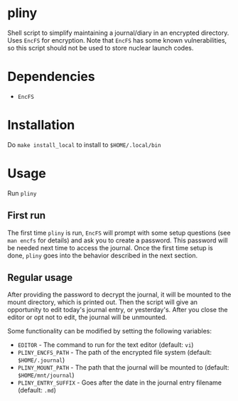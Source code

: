 # pliny

Shell script to simplify maintaining a journal/diary in an encrypted directory. Uses `EncFS` for encryption. Note that `EncFS` has some known vulnerabilities, so this script should not be used to store nuclear launch codes.

# Dependencies

* `EncFS`

# Installation

Do `make install_local` to install to `$HOME/.local/bin`

# Usage

Run `pliny`

## First run

The first time `pliny` is run, `EncFS` will prompt with some setup questions (see `man encfs` for details) and ask you to create a password.
This password will be needed next time to access the journal.
Once the first time setup is done, `pliny` goes into the behavior described in the next section.

## Regular usage

After providing the password to decrypt the journal, it will be mounted to the mount directory, which is printed out.
Then the script will give an opportunity to edit today's journal entry, or yesterday's.
After you close the editor or opt not to edit, the journal will be unmounted.


Some functionality can be modified by setting the following variables:

* `EDITOR` - The command to run for the text editor (default: `vi`)
* `PLINY_ENCFS_PATH` - The path of the encrypted file system (default: `$HOME/.journal`)
* `PLINY_MOUNT_PATH` - The path that the journal will be mounted to (default: `$HOME/mnt/journal`)
* `PLINY_ENTRY_SUFFIX` - Goes after the date in the journal entry filename (default: `.md`)
